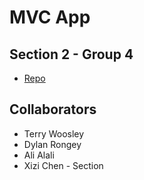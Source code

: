 # MVC App
## Section 2 - Group 4

 - [Repo](https://github.com/terry-woosley/mvc-app-group-4)

## Collaborators
- Terry Woosley
- Dylan Rongey
- Ali Alali
- Xizi Chen - Section
